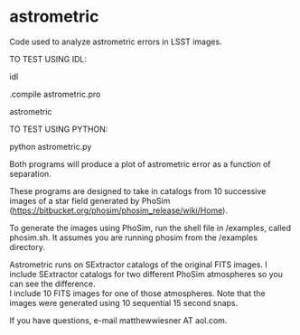 # astrometric
Code used to analyze astrometric errors in LSST images.

TO TEST USING IDL:  

idl

.compile astrometric.pro

astrometric

TO TEST USING PYTHON:

python astrometric.py


Both programs will produce a plot of astrometric error as a function of separation.

These programs are designed to take in catalogs from 10 successive images of a star field generated by PhoSim (https://bitbucket.org/phosim/phosim_release/wiki/Home).

To generate the images using PhoSim, run the shell file in /examples, called phosim.sh.  It assumes you are running phosim from the /examples directory.  

Astrometric runs on SExtractor catalogs of the original FITS images.  I include SExtractor catalogs for two different PhoSim atmospheres so you can see the difference.  
I include 10 FITS images for one of those atmospheres.  Note that the images were generated using 10 sequential 15 second snaps.  

If you have questions, e-mail matthewwiesner AT aol.com.


